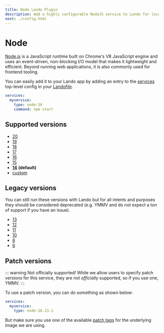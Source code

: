 ```yaml
---
title: Node Lando Plugin
description: Add a highly configurable NodeJS service to Lando for local development with all the power of Docker and Docker Compose; comes with composer, xdebug and multiple versions for lols.
next: ./config.html
---
```


# Node

[Node.js](https://nodejs.org/en/) is a JavaScript runtime built on Chrome's V8 JavaScript engine and uses an event-driven, non-blocking I/O model that makes it lightweight and efficient. Beyond running web applications, it is also commonly used for frontend tooling.

You can easily add it to your Lando app by adding an entry to the [services](https://docs.lando.dev/core/v3/lando-service.html) top-level config in your [Landofile](https://docs.lando.dev/core/v3).

```yaml
services:
  myservice:
    type: node:16
    command: npm start
```

## Supported versions

*   [20](https://hub.docker.com/_/node)
*   [19](https://hub.docker.com/_/node)
*   [18](https://hub.docker.com/_/node)
*   [17](https://hub.docker.com/_/node)
*   [16](https://hub.docker.com/_/node)
*   [15](https://hub.docker.com/_/node)
*   **[14](https://hub.docker.com/_/node)** **(default)**
*   [custom](https://docs.lando.dev/core/v3/lando-service.html#overrides)

## Legacy versions

You can still run these versions with Lando but for all intents and purposes they should be considered deprecated (e.g. YMMV and do not expect a ton of support if you have an issue).

*   [13](https://hub.docker.com/_/node)
*   [12](https://hub.docker.com/_/node)
*   [11](https://hub.docker.com/_/node)
*   [10](https://hub.docker.com/_/node)
*   [8](https://hub.docker.com/_/node)
*   [6](https://hub.docker.com/_/node)

## Patch versions

::: warning Not officially supported!
While we allow users to specify patch versions for this service, they are not *officially* supported, so if you use one, YMMV.
:::

To use a patch version, you can do something as shown below:

```yaml
services:
  myservice:
    type: node:16.13.1
```

But make sure you use one of the available [patch tags](https://hub.docker.com/_/node/tags) for the underlying image we are using.

